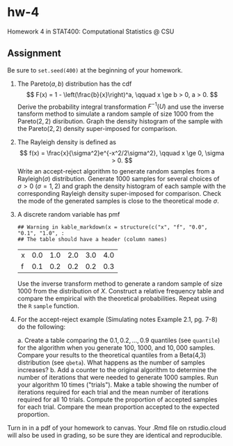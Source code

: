 # hw-4

Homework 4 in STAT400: Computational Statistics @ CSU

## Assignment

Be sure to `set.seed(400)` at the beginning of your homework.

1. The Pareto$(a, b)$ distribution has the cdf
    $$
    F(x) = 1 - \left(\frac{b}{x}\right)^a, \qquad x \ge b > 0, a > 0.
    $$
    Derive the probability integral transformation $F^{-1}(U)$ and use the inverse tansform method to simulate a random sample of size $1000$ from the Pareto$(2, 2)$ disribution. Graph the density histogram of the sample with the Pareto$(2, 2)$ density super-imposed for comparison.
    
2. The Rayleigh density is defined as
    $$
    f(x) = \frac{x}{\sigma^2}e^{-x^2/2\sigma^2}, \qquad x \ge 0, \sigma > 0.
    $$
    Write an accept-reject algorithm to generate random samples from a Rayleigh$(\sigma)$ distribution. Generate $1000$ samples for several choices of $\sigma > 0$ ($\sigma = 1, 2$) and graph the density histogram of each sample with the corresponding Rayleigh density super-imposed for comparison. Check the mode of the generated samples is close to the theoretical mode $\sigma$.
    
3. A discrete random variable has pmf
    
    ```
    ## Warning in kable_markdown(x = structure(c("x", "f", "0.0", "0.1", "1.0", :
    ## The table should have a header (column names)
    ```
    
    
    
    |   |    |    |    |    |    |
    |:--|---:|---:|---:|---:|---:|
    |x  | 0.0| 1.0| 2.0| 3.0| 4.0|
    |f  | 0.1| 0.2| 0.2| 0.2| 0.3|
    Use the inverse transform method to generate a random sample of size $1000$ from the distribution of $X$. Construct a relative frequency table and compare the empirical with the theoretical probabilities. Repeat using the `R` `sample` function.

4. For the accept-reject example (Simulating notes Example 2.1, pg. 7-8) do the following:

    a. Create a table comparing the $0.1, 0.2, \dots, 0.9$ quantiles (see `quantile`) for the algorithm when you generate $100$, $1000$, and $10,000$ samples. Compare your results to the theoretical quantiles from a Beta(4,3) distribution (see `qbeta`). What happens as the number of samples increases?
    b. Add a counter to the original algorithm to determine the number of iterations that were needed to generate 1000 samples. Run your algorithm 10 times ("trials"). Make a table showing the number of iterations required for each trial and the mean number of iterations required for all 10 trials. Compute the proportion of accepted samples for each trial. Compare the mean proportion accepted to the expected proportion.
    
Turn in in a pdf of your homework to canvas. Your .Rmd file on rstudio.cloud will also be used in grading, so be sure they are identical and reproducible.
